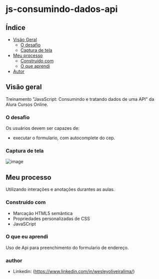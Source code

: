 # js-consumindo-dados-api


## Índice

- [Visão Geral](#visão-geral)
  - [O desafio](#the-challenge)
  - [Captura de tela](#captura-de-tela)
- [Meu processo](#meu-processo)
  - [Construído com](#construído-com)
  - [O que aprendi](#o-que-aprendi)
- [Autor](#autor)


## Visão geral

Treinamento "JavaScript: Consumindo e tratando dados de uma API" da Alura Cursos Online.

### O desafio

Os usuários devem ser capazes de:

- executar o formulario, com autocomplete do cep.

### Captura de tela

![image](https://user-images.githubusercontent.com/108889735/192580662-33425102-0ff7-451f-9890-10fef1c79ebe.png)

## Meu processo

Utilizando interações e anotações durantes as aulas.

### Construído com

- Marcação HTML5 semântica
- Propriedades personalizadas de CSS
- JavaSCript

### O que eu aprendi

Uso de Api para preenchimento do formulario de endereço.

### author
- Linkedin: (https://www.linkedin.com/in/wesleyoliveiralima/)
